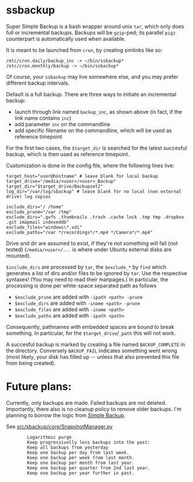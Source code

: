 # ssbackup
Super Simple Backup is a bash wrapper around unix `tar`, which only does full or incremental backups. 
Backups will be `gzip`-ped; its parallel `pigz` counterpart is automatically used when available.

It is meant to be launched from `cron`, by creating simlinks like so:
```
/etc/cron.daily/backup_inc -> ~/bin/ssbackup*
/etc/cron.monthly/backup -> ~/bin/ssbackup*
```
Of course, your `ssbackup` may live somewhere else, and you may prefer different backup intervals.

Default is a full backup. There are three ways to initiate an incremental backup:
* launch through link named `backup_inc`, as shown above (in fact, if the link name contains `inc`)
* add parameter `inc` on the commandline
* add specific filename on the commandline, which will be used as reference timepoint

For the first two cases, the `$target_dir` is searched for the latest succesful backup, which is then used as reference timepoint.

Customization is done in the config file, where the following lines live:
```
target_host="user@hostname" # leave blank for local backup
target_drive="/media/<user>/<user>_Backup"
target_dir="$target_drive/Backupset2"
log_dir="/var/log/sbackup" # leave blank for no local (non external drive) log copies

include_dirs="/ /home"
exclude_prune="/var /tmp"
exclude_dirs=".gvfs .thumbnails .trash .cache lock .tmp tmp .dropbox .git imapmail indexeddb"
exclude_files="windows\*.vdi"
exclude_paths="/var */recordings*/*.mp4 */Camera*/*.mp4"
```
Drive and dir are assumed to exist, if they're not something will fail (not tested) (`/media/<user>/...` is where under Ubuntu external disks are mounted).

`$include_dirs` are processed by `tar`, the `$exclude_*` by `find` which generates a list of dirs and/or files to be ignored by `tar`. Use the respective syntaxes! (You may need to read their manpages.)
In particular, the processing is done per white-space separated path as follows
* `$exclude_prune` are added with `-ipath <path> -prune`
* `$exclude_dirs` are added with `-iname <path> -prune`
* `$exclude_files` are added with `-iname <path>`
* `$exclude_paths` are added with `-ipath <path>`

Consequently, pathnames with embedded spaces are bound to break something. In particular, for the `$target_drive`/`_path` this will not work.

A succesful backup is marked by creating a file named `BACKUP_COMPLETE` in the directory. Conversely `BACKUP_FAIL` indicates something went wrong (most likely, your disk has filled up -- unless that also prevented this file from being created).

# Future plans:
Currently, only backups are made. Failed backups are not deleted. Importantly, there also is no cleanup policy to remove older backups. I'm planning to borrow the logic from [Simple Backup](https://launchpad.net/sbackup).

See [src/sbackup/core/SnapshotManager.py](https://bazaar.launchpad.net/~sbackup-dev/sbackup/trunk/view/head:/src/sbackup/core/SnapshotManager.py)
```
        Logarithmic purge
        Keep progressivelly less backups into the past:
        Keep all backups from yesterday
        Keep one backup per day from last week.
        Keep one backup per week from last month.
        Keep one backup per month from last year.
        Keep one backup per quarter from 2nd last year.
        Keep one backup per year further in past.        
```
